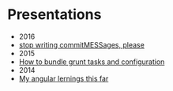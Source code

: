 # Presentations

 - 2016
  - [stop writing commitMESSages, please](https://docs.google.com/presentation/d/1EXXRzbT17rbD7CFXugPZgvgMhsoVE1XXSA7UxBl3iXw/edit?usp=sharing)
 - 2015
  - [How to bundle grunt tasks and configuration](http://xiphe.github.io/Presentations/grunt-angular-toolbox/)
 - 2014
  - [My angular lernings this far](http://xiphe.github.io/Presentations/angular-fontselect/#/)
 
